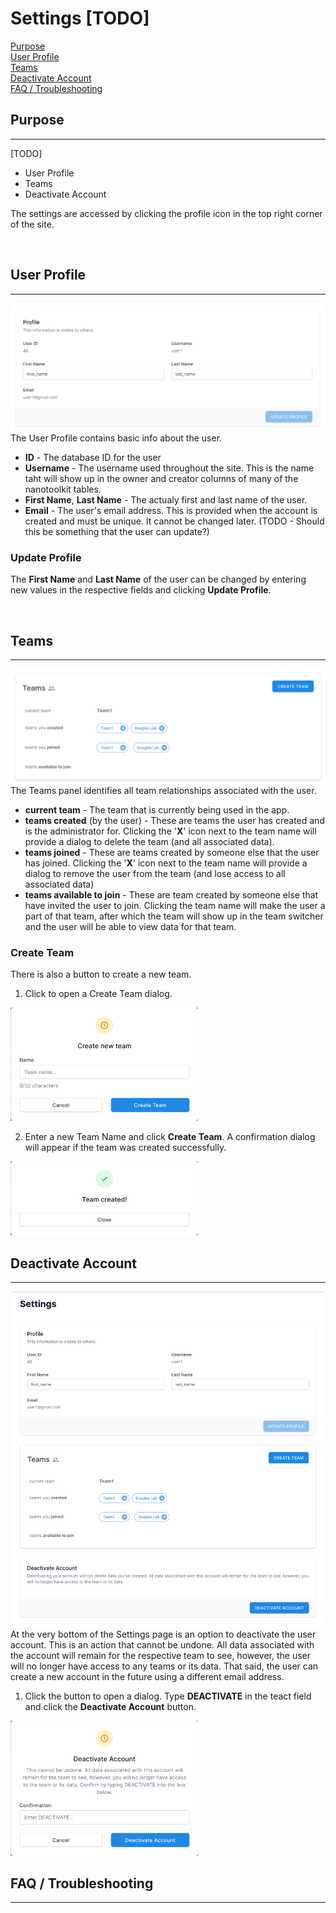 # Settings [TODO]

[Purpose](#purpose)  
[User Profile](#user-profile)   
[Teams](#teams)  
[Deactivate Account](#deactivate-account)  
[FAQ / Troubleshooting](#faq--troubleshooting)  

## Purpose
---
[TODO]

* User Profile
* Teams
* Deactivate Account


The settings are accessed by clicking the profile icon 
in the top right corner of the site.

<br>

## User Profile
---
![](../assets/img/settings-user-profile.png)
The User Profile contains basic info about the user.
* **ID** - The database ID for the user
* **Username** - The username used throughout the site.
This is the name taht will show up in the owner and creator
columns of many of the nanotoolkit tables.
* **First Name**, **Last Name** - The actualy first and last name
of the user.
* **Email** - The user's email address. This is provided when the 
account is created and must be unique. It cannot be changed later.
  (TODO - Should this be something that the user can update?)

### Update Profile
The **First Name** and **Last Name** of the user can be changed by 
entering new values in the respective fields and 
clicking **Update Profile**. 

<br>

## Teams
---
![](../assets/img/settings-teams.png)
The Teams panel identifies all team relationships associated with the user.
* **current team** - The team that is currently being used in the app.
* **teams created** (by the user) - These are teams the user has created
and is the administrator for. Clicking the '**X**' icon next to the team
name will provide a dialog to delete the team (and all associated data).
* **teams joined** - These are teams created by someone else that the user has joined. 
Clicking the '**X**' icon next to the team name will provide a dialog to 
remove the user from the team (and lose access to all associated data)
* **teams available to join** - These are team created by someone else
that have invited the user to join. Clicking the team name will make the 
user a part of that team, after which the team will show up in the 
team switcher and the user will be able to view data for that team.

### Create Team
There is also a button to create a new team. 
1. Click to open a Create Team dialog.   
<img src="../assets/img/settings-team-create-dialog.png" alt="drawing" width="300"/>

2. Enter a new Team Name and click **Create Team**. A confirmation dialog will 
appear if the team was created successfully.   
<img src="../assets/img/settings-team-create-dialog-confirmation.png" alt="drawing" width="300"/>

<br>

## Deactivate Account
---
![](../assets/img/settings-deactivate-account.png)
At the very bottom of the Settings page is an option to deactivate
the user account. This is an action that cannot be undone. All
data associated with the account will remain for the respective
team to see, however, the user will no longer have access to any 
teams or its data. That said, the user can create a new account in the future
using a different email address.

1. Click the button to open a dialog. Type **DEACTIVATE** in the 
teact field and click the **Deactivate Account** button. 
<img src="../assets/img/settings-deactivate-account-dialog.png" alt="drawing" width="300"/>


<br>

## FAQ / Troubleshooting
---
<br>



